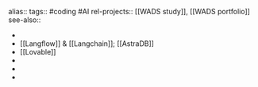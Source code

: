 alias::
tags:: #coding #AI 
rel-projects:: [[WADS study]], [[WADS portfolio]] 
see-also::

-
- [[Langflow]] & [[Langchain]]; [[AstraDB]]
- [[Lovable]]
-
-
-